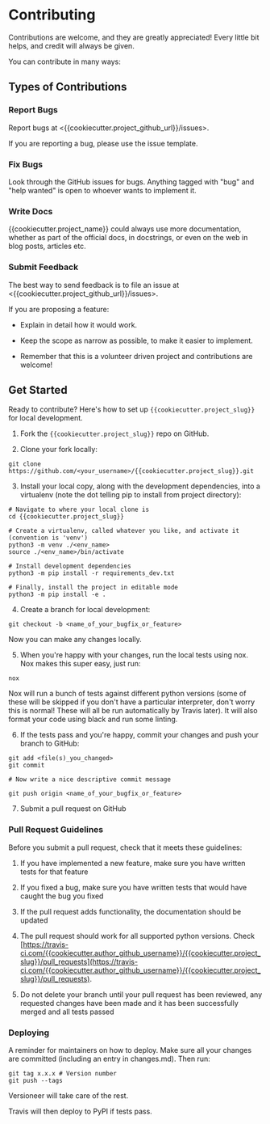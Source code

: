 # Contributing

Contributions are welcome, and they are greatly appreciated! Every little bit
helps, and credit will always be given.

You can contribute in many ways:

## Types of Contributions

### Report Bugs

Report bugs at <{{cookiecutter.project_github_url}}/issues>.

If you are reporting a bug, please use the issue template.

### Fix Bugs

Look through the GitHub issues for bugs. Anything tagged with "bug" and "help
wanted" is open to whoever wants to implement it.

### Write Docs

{{cookiecutter.project_name}} could always use more documentation, whether as part of the official docs, in docstrings, or even on the web in blog posts, articles etc.

### Submit Feedback

The best way to send feedback is to file an issue at <{{cookiecutter.project_github_url}}/issues>.

If you are proposing a feature:

* Explain in detail how it would work.

* Keep the scope as narrow as possible, to make it easier to implement.

* Remember that this is a volunteer driven project and contributions are welcome!

## Get Started

Ready to contribute? Here's how to set up `{{cookiecutter.project_slug}}` for local development.

1) Fork the `{{cookiecutter.project_slug}}` repo on GitHub.

2) Clone your fork locally:

``` shell
git clone https://github.com/<your_username>/{{cookiecutter.project_slug}}.git
```

3) Install your local copy, along with the development dependencies, into a virtualenv (note the dot telling pip to install from project directory):

``` shell
# Navigate to where your local clone is
cd {{cookiecutter.project_slug}}

# Create a virtualenv, called whatever you like, and activate it (convention is 'venv')
python3 -m venv ./<env_name>
source ./<env_name>/bin/activate

# Install development dependencies
python3 -m pip install -r requirements_dev.txt

# Finally, install the project in editable mode
python3 -m pip install -e .
```

4) Create a branch for local development:

``` shell
git checkout -b <name_of_your_bugfix_or_feature>
```

Now you can make any changes locally.

5) When you're happy with your changes, run the local tests using nox. Nox makes this super easy, just run:

``` shell
nox
```

Nox will run a bunch of tests against different python versions (some of these will be skipped if you don't have a particular interpreter, don't worry this is normal! These will all be run automatically by Travis later). It will also format your code using black and run some linting.

6) If the tests pass and you're happy, commit your changes and push your branch to GitHub:

``` shell
git add <file(s)_you_changed>
git commit

# Now write a nice descriptive commit message

git push origin <name_of_your_bugfix_or_feature>
```

7) Submit a pull request on GitHub

### Pull Request Guidelines

Before you submit a pull request, check that it meets these guidelines:

1) If you have implemented a new feature, make sure you have written tests for that feature

2) If you fixed a bug, make sure you have written tests that would have caught the bug you fixed

3) If the pull request adds functionality, the documentation should be updated

4) The pull request should work for all supported python versions. Check [https://travis-ci.com/{{cookiecutter.author_github_username}}/{{cookiecutter.project_slug}}/pull_requests](https://travis-ci.com/{{cookiecutter.author_github_username}}/{{cookiecutter.project_slug}}/pull_requests).

5) Do not delete your branch until your pull request has been reviewed, any requested changes have been made and it has been successfully merged and all tests passed

### Deploying

A reminder for maintainers on how to deploy. Make sure all your changes are committed (including an entry in changes.md). Then run:

``` shell
git tag x.x.x # Version number
git push --tags
```

Versioneer will take care of the rest.

Travis will then deploy to PyPI if tests pass.
